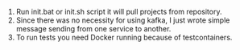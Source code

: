 1. Run init.bat or init.sh script it will pull  projects from repository.
2. Since there was no necessity for using kafka, I just wrote simple message sending from one service to another.
3. To run tests you need Docker running because of testcontainers.